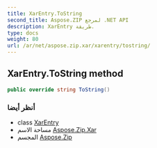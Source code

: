 ```yaml
---
title: XarEntry.ToString
second_title: Aspose.ZIP لمرجع .NET API
description: XarEntry طريقة. 
type: docs
weight: 80
url: /ar/net/aspose.zip.xar/xarentry/tostring/
---
```

## XarEntry.ToString method

```csharp
public override string ToString()
```

### أنظر أيضا

* class [XarEntry](../)
* مساحة الاسم [Aspose.Zip.Xar](../../xarentry/)
* المجسم [Aspose.Zip](../../../)


